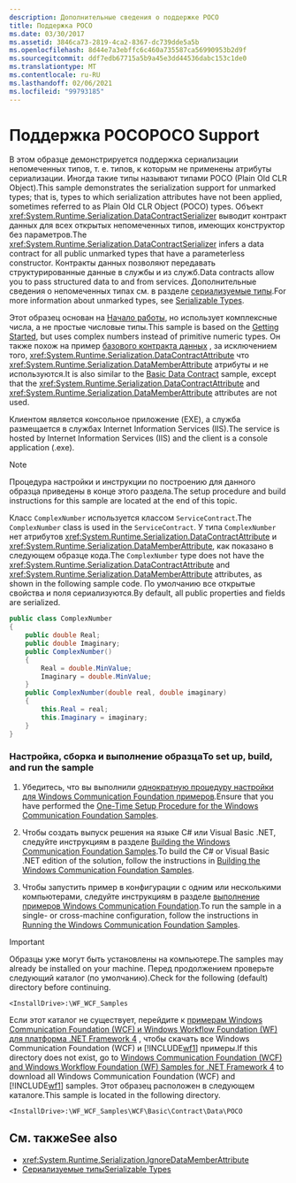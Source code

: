 ```yaml
---
description: Дополнительные сведения о поддержке POCO
title: Поддержка POCO
ms.date: 03/30/2017
ms.assetid: 3846ca73-2819-4ca2-8367-dc739dde5a5b
ms.openlocfilehash: 8d44e7a3ebffc6c460a735587ca56990953b2d9f
ms.sourcegitcommit: ddf7edb67715a5b9a45e3dd44536dabc153c1de0
ms.translationtype: MT
ms.contentlocale: ru-RU
ms.lasthandoff: 02/06/2021
ms.locfileid: "99793185"
---
```

# <a name="poco-support"></a><span data-ttu-id="19ba8-103">Поддержка POCO</span><span class="sxs-lookup"><span data-stu-id="19ba8-103">POCO Support</span></span>

<span data-ttu-id="19ba8-104">В этом образце демонстрируется поддержка сериализации непомеченных типов, т. е. типов, к которым не применены атрибуты сериализации. Иногда такие типы называют типами POCO (Plain Old CLR Object).</span><span class="sxs-lookup"><span data-stu-id="19ba8-104">This sample demonstrates the serialization support for unmarked types; that is, types to which serialization attributes have not been applied, sometimes referred to as Plain Old CLR Object (POCO) types.</span></span> <span data-ttu-id="19ba8-105">Объект <xref:System.Runtime.Serialization.DataContractSerializer> выводит контракт данных для всех открытых непомеченных типов, имеющих конструктор без параметров.</span><span class="sxs-lookup"><span data-stu-id="19ba8-105">The <xref:System.Runtime.Serialization.DataContractSerializer> infers a data contract for all public unmarked types that have a parameterless constructor.</span></span> <span data-ttu-id="19ba8-106">Контракты данных позволяют передавать структурированные данные в службы и из служб.</span><span class="sxs-lookup"><span data-stu-id="19ba8-106">Data contracts allow you to pass structured data to and from services.</span></span> <span data-ttu-id="19ba8-107">Дополнительные сведения о непомеченных типах см. в разделе [сериализуемые типы](../feature-details/serializable-types.md).</span><span class="sxs-lookup"><span data-stu-id="19ba8-107">For more information about unmarked types, see [Serializable Types](../feature-details/serializable-types.md).</span></span>  
  
 <span data-ttu-id="19ba8-108">Этот образец основан на [Начало работы](getting-started-sample.md), но использует комплексные числа, а не простые числовые типы.</span><span class="sxs-lookup"><span data-stu-id="19ba8-108">This sample is based on the [Getting Started](getting-started-sample.md), but uses complex numbers instead of primitive numeric types.</span></span> <span data-ttu-id="19ba8-109">Он также похож на пример [базового контракта данных](basic-data-contract.md) , за исключением того, <xref:System.Runtime.Serialization.DataContractAttribute> что <xref:System.Runtime.Serialization.DataMemberAttribute> атрибуты и не используются.</span><span class="sxs-lookup"><span data-stu-id="19ba8-109">It is also similar to the [Basic Data Contract](basic-data-contract.md) sample, except that the <xref:System.Runtime.Serialization.DataContractAttribute> and <xref:System.Runtime.Serialization.DataMemberAttribute> attributes are not used.</span></span>  
  
 <span data-ttu-id="19ba8-110">Клиентом является консольное приложение (EXE), а служба размещается в службах Internet Information Services (IIS).</span><span class="sxs-lookup"><span data-stu-id="19ba8-110">The service is hosted by Internet Information Services (IIS) and the client is a console application (.exe).</span></span>  
  
> [!NOTE]
> <span data-ttu-id="19ba8-111">Процедура настройки и инструкции по построению для данного образца приведены в конце этого раздела.</span><span class="sxs-lookup"><span data-stu-id="19ba8-111">The setup procedure and build instructions for this sample are located at the end of this topic.</span></span>  
  
 <span data-ttu-id="19ba8-112">Класс `ComplexNumber` используется классом `ServiceContract`.</span><span class="sxs-lookup"><span data-stu-id="19ba8-112">The `ComplexNumber` class is used in the `ServiceContract`.</span></span> <span data-ttu-id="19ba8-113">У типа `ComplexNumber` нет атрибутов <xref:System.Runtime.Serialization.DataContractAttribute> и <xref:System.Runtime.Serialization.DataMemberAttribute>, как показано в следующем образце кода.</span><span class="sxs-lookup"><span data-stu-id="19ba8-113">The `ComplexNumber` type does not have the <xref:System.Runtime.Serialization.DataContractAttribute> and <xref:System.Runtime.Serialization.DataMemberAttribute> attributes, as shown in the following sample code.</span></span> <span data-ttu-id="19ba8-114">По умолчанию все открытые свойства и поля сериализуются.</span><span class="sxs-lookup"><span data-stu-id="19ba8-114">By default, all public properties and fields are serialized.</span></span>  
  
```csharp
public class ComplexNumber  
{  
    public double Real;  
    public double Imaginary;  
    public ComplexNumber()  
    {  
        Real = double.MinValue;  
        Imaginary = double.MinValue;  
    }  
    public ComplexNumber(double real, double imaginary)  
    {  
        this.Real = real;  
        this.Imaginary = imaginary;  
    }  
}  
```  
  
### <a name="to-set-up-build-and-run-the-sample"></a><span data-ttu-id="19ba8-115">Настройка, сборка и выполнение образца</span><span class="sxs-lookup"><span data-stu-id="19ba8-115">To set up, build, and run the sample</span></span>  
  
1. <span data-ttu-id="19ba8-116">Убедитесь, что вы выполнили [однократную процедуру настройки для Windows Communication Foundation примеров](one-time-setup-procedure-for-the-wcf-samples.md).</span><span class="sxs-lookup"><span data-stu-id="19ba8-116">Ensure that you have performed the [One-Time Setup Procedure for the Windows Communication Foundation Samples](one-time-setup-procedure-for-the-wcf-samples.md).</span></span>  
  
2. <span data-ttu-id="19ba8-117">Чтобы создать выпуск решения на языке C# или Visual Basic .NET, следуйте инструкциям в разделе [Building the Windows Communication Foundation Samples](building-the-samples.md).</span><span class="sxs-lookup"><span data-stu-id="19ba8-117">To build the C# or Visual Basic .NET edition of the solution, follow the instructions in [Building the Windows Communication Foundation Samples](building-the-samples.md).</span></span>  
  
3. <span data-ttu-id="19ba8-118">Чтобы запустить пример в конфигурации с одним или несколькими компьютерами, следуйте инструкциям в разделе [выполнение примеров Windows Communication Foundation](running-the-samples.md).</span><span class="sxs-lookup"><span data-stu-id="19ba8-118">To run the sample in a single- or cross-machine configuration, follow the instructions in [Running the Windows Communication Foundation Samples](running-the-samples.md).</span></span>  
  
> [!IMPORTANT]
> <span data-ttu-id="19ba8-119">Образцы уже могут быть установлены на компьютере.</span><span class="sxs-lookup"><span data-stu-id="19ba8-119">The samples may already be installed on your machine.</span></span> <span data-ttu-id="19ba8-120">Перед продолжением проверьте следующий каталог (по умолчанию).</span><span class="sxs-lookup"><span data-stu-id="19ba8-120">Check for the following (default) directory before continuing.</span></span>  
>
> `<InstallDrive>:\WF_WCF_Samples`  
>
> <span data-ttu-id="19ba8-121">Если этот каталог не существует, перейдите к [примерам Windows Communication Foundation (WCF) и Windows Workflow Foundation (WF) для платформа .NET Framework 4](https://www.microsoft.com/download/details.aspx?id=21459) , чтобы скачать все Windows Communication Foundation (WCF) и [!INCLUDE[wf1](../../../../includes/wf1-md.md)] примеры.</span><span class="sxs-lookup"><span data-stu-id="19ba8-121">If this directory does not exist, go to [Windows Communication Foundation (WCF) and Windows Workflow Foundation (WF) Samples for .NET Framework 4](https://www.microsoft.com/download/details.aspx?id=21459) to download all Windows Communication Foundation (WCF) and [!INCLUDE[wf1](../../../../includes/wf1-md.md)] samples.</span></span> <span data-ttu-id="19ba8-122">Этот образец расположен в следующем каталоге.</span><span class="sxs-lookup"><span data-stu-id="19ba8-122">This sample is located in the following directory.</span></span>  
>
> `<InstallDrive>:\WF_WCF_Samples\WCF\Basic\Contract\Data\POCO`  
  
## <a name="see-also"></a><span data-ttu-id="19ba8-123">См. также</span><span class="sxs-lookup"><span data-stu-id="19ba8-123">See also</span></span>

- <xref:System.Runtime.Serialization.IgnoreDataMemberAttribute>
- [<span data-ttu-id="19ba8-124">Сериализуемые типы</span><span class="sxs-lookup"><span data-stu-id="19ba8-124">Serializable Types</span></span>](../feature-details/serializable-types.md)
